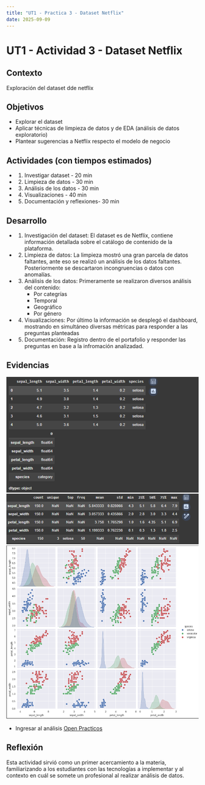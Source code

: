 ```yaml
---
title: "UT1 - Practica 3 - Dataset Netflix"
date: 2025-09-09
---
```


# UT1 - Actividad 3 - Dataset Netflix

## Contexto

Exploración del dataset dde netflix

## Objetivos

- Explorar el dataset
- Aplicar técnicas de limpieza de datos y de EDA (análisis de datos exploratorio)
- Plantear sugerencias a Netflix respecto el modelo de negocio

## Actividades (con tiempos estimados)

- 1. Investigar dataset - 20 min
- 2. Limpieza de datos - 30 min
- 3. Análisis de los datos - 30 min
- 4. Visualizaciones - 40 min
- 5. Documentación y reflexiones- 30 min

## Desarrollo

- 1. Investigación del dataset:
     El dataset es de Netflix, contiene información detallada sobre el catálogo de contenido de la plataforma.

- 2.  Limpieza de datos:
      La limpieza mostró una gran parcela de datos faltantes, ante eso se realizó un análisis de los datos faltantes. Posteriormente se descartaron incongruencias o datos con anomalías.

- 3.  Análisis de los datos:
      Primeramente se realizaron diversos análisis del contenido:
      - Por categrías
      - Temporal
      - Geográfico
      - Por género

- 4. Visualizaciones: Por último la información se desplegó el dashboard, mostrando en simultáneo diversas métricas para responder a las preguntas planteadas

- 5. Documentación: Registro dentro de el portafolio y responder las preguntas en base a la infromación analizadad.

## Evidencias

![Exploración inicial](../assets/practico1/exploracionInicial.png)
![Descripción del dataset](../assets/practico1/diccionariodatos.png)
![Visualizaciones](../assets/practico1/visualizaciones.png)

- Ingresar al análisis [Open Practicos](../../Practicos/Practico_3.ipynb)

## Reflexión

Esta actividad sirvió como un primer acercamiento a la materia, familiarizando a los estudiantes con las tecnologías a implementar y al contexto en cuál se somete un profesional al realizar análisis de datos.
